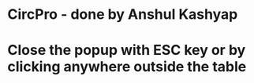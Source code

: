 # CircPro - done by Anshul Kashyap

# Close the popup with ESC key or by clicking anywhere outside the table